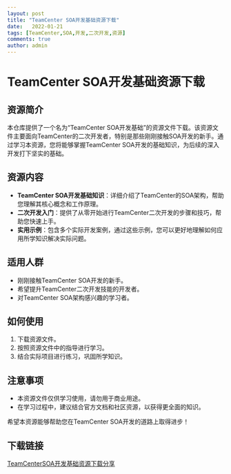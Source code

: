 ```yaml
---
layout: post
title: "TeamCenter SOA开发基础资源下载"
date:   2022-01-21
tags: [TeamCenter,SOA,开发,二次开发,资源]
comments: true
author: admin
---
```

# TeamCenter SOA开发基础资源下载

## 资源简介

本仓库提供了一个名为“TeamCenter SOA开发基础”的资源文件下载。该资源文件主要面向TeamCenter的二次开发者，特别是那些刚刚接触SOA开发的新手。通过学习本资源，您将能够掌握TeamCenter SOA开发的基础知识，为后续的深入开发打下坚实的基础。

## 资源内容

- **TeamCenter SOA开发基础知识**：详细介绍了TeamCenter的SOA架构，帮助您理解其核心概念和工作原理。
- **二次开发入门**：提供了从零开始进行TeamCenter二次开发的步骤和技巧，帮助您快速上手。
- **实用示例**：包含多个实际开发案例，通过这些示例，您可以更好地理解如何应用所学知识解决实际问题。

## 适用人群

- 刚刚接触TeamCenter SOA开发的新手。
- 希望提升TeamCenter二次开发技能的开发者。
- 对TeamCenter SOA架构感兴趣的学习者。

## 如何使用

1. 下载资源文件。
2. 按照资源文件中的指导进行学习。
3. 结合实际项目进行练习，巩固所学知识。

## 注意事项

- 本资源文件仅供学习使用，请勿用于商业用途。
- 在学习过程中，建议结合官方文档和社区资源，以获得更全面的知识。

希望本资源能够帮助您在TeamCenter SOA开发的道路上取得进步！

## 下载链接

[TeamCenterSOA开发基础资源下载分享](https://pan.quark.cn/s/5773c739d910)